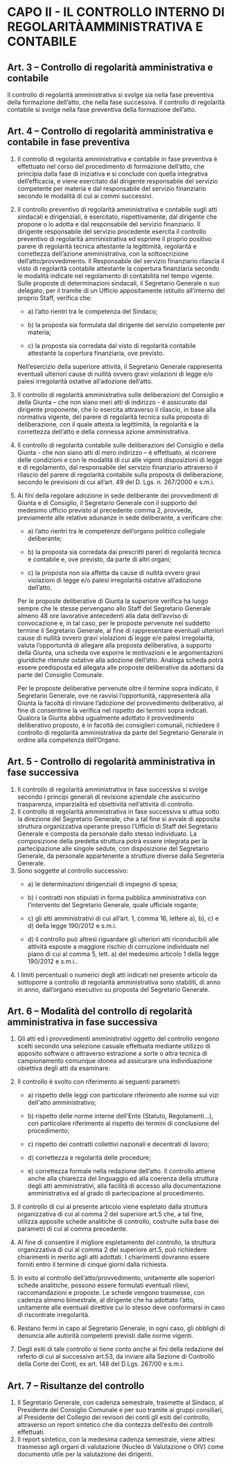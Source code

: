 # CAPO II - IL CONTROLLO INTERNO DI REGOLARITÀAMMINISTRATIVA E CONTABILE

## Art. 3 – Controllo di regolarità amministrativa e contabile

Il controllo di regolarità amministrativa si svolge sia nella fase preventiva della formazione dell’atto, che nella fase successiva.
Il controllo di regolarità contabile si svolge nella fase preventiva della formazione dell’atto.

## Art. 4 – Controllo di regolarità amministrativa e contabile in fase preventiva

1. Il controllo di regolarità amministrativa e contabile in fase preventiva è effettuato nel corso del procedimento di formazione dell’atto, che principia dalla fase di iniziativa e si conclude con quella integrativa dell’efficacia, e viene esercitato dal dirigente responsabile del servizio competente per materia e dal responsabile del servizio finanziario secondo le modalità di cui ai commi successivi.

2. Il controllo preventivo di regolarità amministrativa e contabile sugli atti sindacali e dirigenziali, è esercitato, rispettivamente, dal dirigente che propone o lo adotta e dal responsabile del servizio finanziario.
Il dirigente responsabile del servizio procedente esercita il controllo preventivo di regolarità amministrativa ed esprime il proprio positivo parere di regolarità tecnica attestante la legittimità, regolarità e correttezza dell’azione amministrativa, con la sottoscrizione dell’atto/provvedimento.
Il Responsabile del servizio finanziario rilascia il visto di regolarità contabile attestante la copertura finanziaria secondo le modalità indicate nel regolamento di contabilità nel tempo vigente.
Sulle proposte di determinazioni sindacali, il Segretario Generale o suo delegato, per il tramite di un Ufficio appositamente istituito all’interno del proprio Staff, verifica che:
   - a) l’atto rientri tra le competenza del Sindaco;
   
   - b) la proposta sia formulata dal dirigente del servizio competente per materia;
  
   - c) la proposta sia corredata dal visto di regolarità contabile attestante la copertura finanziaria, ove previsto.

   Nell’esercizio della superiore attività, il Segretario Generale rappresenta eventuali ulteriori cause di nullità ovvero gravi violazioni di legge e/o palesi irregolarità ostative all’adozione dell’atto.

3. Il controllo di regolarità amministrativa sulle deliberazioni del Consiglio e della Giunta – che non siano meri atti di indirizzo - è assicurato dal dirigente proponente, che lo esercita attraverso il rilascio, in base alla normativa vigente, del parere di regolarità tecnica sulla proposta di deliberazione, con il quale attesta la legittimità, la regolarità e la correttezza dell’atto e della connessa azione amministrativa.

4. Il controllo di regolarità contabile sulle deliberazioni del Consiglio e della Giunta - che non siano atti di mero indirizzo – è effettuato, al ricorrere delle condizioni e con le modalità di cui alle vigenti disposizioni di legge e di regolamento, dal responsabile del servizio finanziario attraverso il rilascio del parere di regolarità contabile sulla proposta di deliberazione, secondo le previsioni di cui all’art. 49 del D. Lgs. n. 267/2000 e s.m.i.

5. Ai fini della regolare adozione in sede deliberante dei provvedimenti di Giunta e di Consiglio, il Segretario Generale con il supporto del medesimo ufficio previsto al precedente comma 2, provvede, previamente alle relative adunanze in sede deliberante, a verificare che:
   - a) l’atto rientri tra le competenze dell’organo politico collegiale deliberante;
   
   - b) la proposta sia corredata dai prescritti pareri di regolarità tecnica e contabile e, ove previsto, da parte di altri organi;
   
   - c) la proposta non sia affetta da cause di nullità ovvero gravi violazioni di legge e/o palesi irregolarità ostative all’adozione dell’atto.

   Per le proposte deliberative di Giunta la superiore verifica ha luogo sempre che le stesse pervengano allo Staff del Segretario Generale almeno 48 ore lavorative antecedenti alla data dell’avviso di convocazione e, in tal caso, per le proposte pervenute nel suddetto termine il Segretario Generale, al fine di rappresentare eventuali ulteriori cause di nullità ovvero gravi violazioni di legge e/e palesi irregolarità, valuta l’opportunità di allegare alla proposta deliberativa, a supporto della Giunta, una scheda ove esporre le motivazioni e le argomentazioni giuridiche ritenute ostative alla adozione dell’atto. Analoga scheda potrà essere predisposta ed allegata alle proposte deliberative da adottarsi da parte del Consiglio Comunale.

   Per le proposte deliberative pervenute oltre il termine sopra indicato, il Segretario Generale, ove ne ravvisi l’opportunità, rappresenterà alla Giunta la facoltà di rinviare l’adozione del provvedimento deliberativo, al fine di consentirne la verifica nel rispetto dei termini sopra indicati.
Qualora la Giunta abbia ugualmente adottato il provvedimento deliberativo proposto, è in facoltà dei consiglieri comunali, richiedere il controllo di regolarità amministrativa da parte del Segretario Generale in ordine alla competenza dell’Organo.


## Art. 5 - Controllo di regolarità amministrativa in fase successiva

1. Il controllo di regolarità amministrativa in fase successiva si svolge secondo i principi generali di revisione aziendale che assicurino trasparenza, imparzialità ed obiettività nell’attività di controllo.
2. Il controllo di regolarità amministrativa in fase successiva si attua sotto la direzione del Segretario Generale, che a tal fine si avvale di apposita struttura organizzativa operante presso l’Ufficio di Staff del Segretario Generale e composta da personale dallo stesso individuato. La composizione della predetta struttura potrà essere integrata per la partecipazione alle singole sedute, con disposizione del Segretario Generale, da personale appartenente a strutture diverse dalla Segreteria Generale.
3. Sono soggette al controllo successivo:
   - a) le determinazioni dirigenziali di impegno di spesa;
   
   - b) i contratti non stipulati in forma pubblica amministrativa con l’intervento del Segretario Generale, quale ufficiale rogante;
   
   - c) gli atti amministrativi di cui all’art. 1, comma 16, lettere a), b), c) e d) della legge 190/2012 e s.m.i.
   
   - d) il controllo può altresì riguardare gli ulteriori atti riconducibili alle attività esposte a maggiore rischio di corruzione individuate nel piano di cui al comma 5, lett. a) del medesimo articolo 1 della legge 190/2012 e s.m.i..
4. I limiti percentuali o numerici degli atti indicati nel presente articolo da sottoporre a controllo di regolarità amministrativa sono stabiliti, di anno in anno, dall’organo esecutivo su proposta del Segretario Generale.


## Art. 6 – Modalità del controllo di regolarità amministrativa in fase successiva
1. Gli atti ed i provvedimenti amministrativi oggetto del controllo vengono scelti secondo una selezione casuale effettuata mediante utilizzo di apposito software o attraverso estrazione a sorte o altra tecnica di campionamento comunque idonea ad assicurare una individuazione obiettiva degli atti da esaminare.
2. Il controllo è svolto con riferimento ai seguenti parametri:

   - a) rispetto delle leggi con particolare riferimento alle norme sui vizi dell'atto amministrativo;

   - b) rispetto delle norme interne dell'Ente (Statuto, Regolamenti...), con particolare riferimento al rispetto dei termini di conclusione del procedimento;

   - c) rispetto dei contratti collettivi nazionali e decentrati di lavoro;

   - d) correttezza e regolarità delle procedure;

   - e) correttezza formale nella redazione dell’atto. Il controllo attiene anche alla chiarezza del linguaggio ed alla coerenza della struttura degli atti amministrativi, alla facilità di accesso alla documentazione amministrativa ed al grado di partecipazione al procedimento.

3. Il controllo di cui al presente articolo viene espletato dalla struttura organizzativa di cui al comma
2 del superiore art.5 che, a tal fine, utilizza apposite schede analitiche di controllo, costruite sulla base dei parametri di cui al comma precedente.
4. Al fine di consentire il migliore espletamento del controllo, la struttura organizzativa di cui al comma 2 del superiore art.5, può richiedere chiarimenti in merito agli atti adottati. I chiarimenti dovranno essere forniti entro il termine di cinque giorni dalla richiesta.
5. In esito al controllo dell’atto/provvedimento, unitamente alle superiori schede analitiche, possono essere formulati eventuali rilievi, raccomandazioni e proposte. Le schede vengono trasmesse, con cadenza almeno bimestrale, al dirigente che ha adottato l’atto, unitamente alle eventuali direttive cui lo stesso deve conformarsi in caso di riscontrate irregolarità.
6. Restano fermi in capo al Segretario Generale, in ogni caso, gli obblighi di denuncia alle autorità competenti previsti dalle norme vigenti.
7. Degli esiti di tale controllo si tiene conto anche ai fini della redazione del referto di cui al successivo art.53, da inviare alla Sezione di Controllo della Corte dei Conti, ex art. 148 del D.Lgs. 267/00 e s.m.i.


## Art. 7 – Risultanze del controllo
1. Il Segretario Generale, con cadenza semestrale, trasmette al Sindaco, al Presidente del Consiglio Comunale e per suo tramite ai gruppi consiliari, al Presidente del Collegio dei revisori dei conti gli esiti del controllo, attraverso un report sintetico che dia contezza dell’esito dei controlli effettuati.
2. Il report sintetico, con la medesima cadenza semestrale, viene altresì trasmesso agli organi di valutazione (Nucleo di Valutazione o OIV) come documento utile per la valutazione dei dirigenti.

